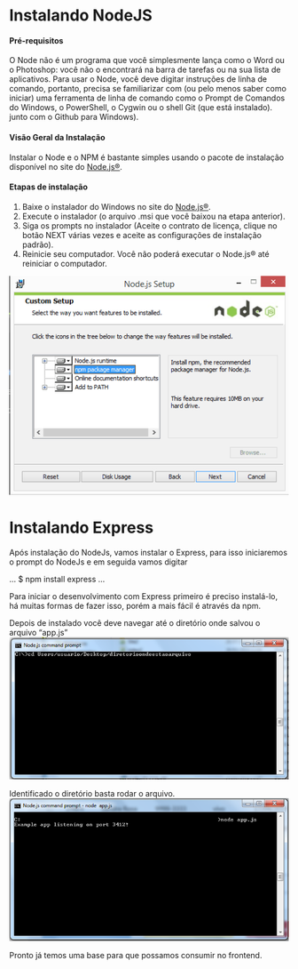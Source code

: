 # Instalando NodeJS

#### Pré-requisitos
O Node não é um programa que você simplesmente lança como o Word ou o Photoshop: você não o encontrará na barra de tarefas ou na sua lista de aplicativos. Para usar o Node, você deve digitar instruções de linha de comando, portanto, precisa se familiarizar com (ou pelo menos saber como iniciar) uma ferramenta de linha de comando como o Prompt de Comandos do Windows, o PowerShell, o Cygwin ou o shell Git (que está instalado). junto com o Github para Windows).

#### Visão Geral da Instalação
Instalar o Node e o NPM é bastante simples usando o pacote de instalação disponível no site do [Node.js®]( https://nodejs.org/en/download/).

#### Etapas de instalação
1.	Baixe o instalador do Windows no site do [Node.js®]( https://nodejs.org/en/download/).
2.	Execute o instalador (o arquivo .msi que você baixou na etapa anterior).
3.	Siga os prompts no instalador (Aceite o contrato de licença, clique no botão NEXT várias vezes e aceite as configurações de instalação padrão).
4.	Reinicie seu computador. Você não poderá executar o Node.js® até reiniciar o computador.

![](https://github.com/gilsonroberto/testePP/blob/master/backend/installerNode.png)

# Instalando Express
Após instalação do NodeJs, vamos instalar o Express, para isso iniciaremos o prompt do NodeJs e em  seguida vamos digitar

...
$ npm install express
...

Para iniciar o desenvolvimento com Express primeiro é preciso instalá-lo, há muitas formas de fazer isso, porém a mais fácil é através da npm.

Depois de instalado você deve navegar até o diretório onde salvou o arquivo “app.js”
![]( https://github.com/gilsonroberto/testePP/blob/master/backend/express1.PNG)

Identificado o diretório basta rodar o arquivo.
![]( https://github.com/gilsonroberto/testePP/blob/master/backend/express.png)

Pronto já temos uma base para que possamos consumir no frontend.


